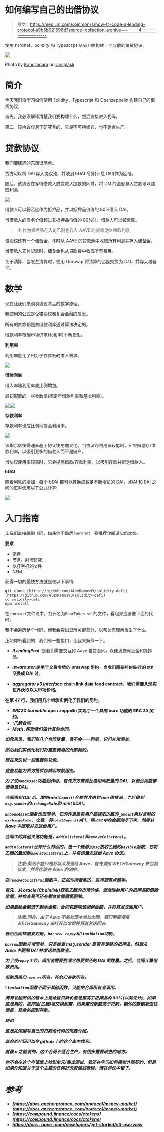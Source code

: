 # 如何编写自己的出借协议

> 原文：<https://medium.com/coinmonks/how-to-code-a-lending-protocol-a9b5b021696d?source=collection_archive---------4----------------------->

使用 hardhat、Solidity 和 Typescript 从头开始构建一个分散的借贷协议。

![](img/26f5ee861d8f5fd24227d53c40fac575.png)

Photo by [Kanchanara](https://unsplash.com/@kanchanara?utm_source=unsplash&utm_medium=referral&utm_content=creditCopyText) on [Unsplash](https://unsplash.com/s/photos/cryptocurrency?utm_source=unsplash&utm_medium=referral&utm_content=creditCopyText)

# **简介**

今天我们将学习如何使用 Solidity、Typescript 和 Openzeppelin 构建自己的借贷协议。

首先，我必须解释清楚我们要构建什么，然后直接进入代码。

第二，该协议仅用于研究目的，它是不可持续的，也不适合生产。

# **贷款协议**

我们要建造的东西很简单。

贷方可以将 DAI 存入协议池，并收到 bDAI 令牌(计息 DAI)作为回报。

随后，该协议在等待借款人或贷款人提款的同时，将 DAI 的金额存入贷款池以赚取利息。

![](img/3b348373e70e17125c16fb8738791f60.png)

借款人可以将乙醚作为抵押品，并以抵押品价值的 80%借入 DAI。

当借款人的债务价值超过其抵押品价值的 80%时，借款人可以被清算。

> 注:作为抵押品存入的乙醚也存入 AAVE 的贷款池以赚取利息。

该协议还有一个储备金，不时从 AAVE 的贷款池中收取所有利息并存入储备金。

当借款人支付贷款时，储备金也从贷款费中收取所有费用。

关于清算，当发生清算时，使用 Uniswap 将清算的乙醚交换为 DAI，并存入准备金。

# **数学**

现在让我们来谈谈协议背后的数学原理。

我使用的公式是受锚协议和复合金融的启发。

所有的贷款都是由借款利率通过算法决定的。

借款利率根据市场供求(利用率)不断变化。

**利用率**

利用率量化了相对于存款额的借入需求。

![](img/126c71e1194c86e34fa8563f8598e8b0.png)

**借款利率**

借入率随利用率成比例增加。

最初配置的一些参数值(固定年借款利率和基本利率)。

![](img/9744450833c2702dcb1ccc7e33f29786.png)![](img/93164013a57b303768da893cc023dfc0.png)

**存款利率**

存款利率也成比例地提高利用率。

![](img/a435c4783dc0068cbe584708b01bc9df.png)

该指示器使得速率基于协议使用而变化。当协议的利用率较低时，它会降低存/借款利率，以吸引更多的借款人而不是储户。

当协议使用率较高时，它会提高借款/存款利率，以吸引存款并赶走借款人。

**bDAI**

随着利息的增加，每个 bDAI 都可以转换成数量不断增加的 DAI，bDAI 和 DAI 之间的汇率使用以下公式计算:

![](img/42cf0f2e3341d50259e3b77b7ecc11b9.png)

# 入门指南

让我们直接跳到代码，如果你不熟悉 hardhat，我推荐你阅读它的文档。

**要求**

*   饭桶
*   节点。射流研究…
*   以打字打的文件
*   NPM

获得一切的最快方法就是做以下事情:

```
git clone [https://github.com/AlexRamos93/solidity-defi](https://github.com/AlexRamos93/solidity-defi)
cd solidity-defi
npm install
```

在`contract`文件夹中，打开名为`BondToken.sol`的文件，看起来应该像下面的代码。

我不会遍历整个代码，但我会突出显示关键部分，以帮助您理解发生了什么。

正如你所看到的，我们有一些接口，让我来解释一下。

*   ***ILendingPool*** :是我们需要交互的 Aave 借贷合同，以便发送保证金和抵押品。

*   *****iswarouter***:是用于交换令牌的 Uniswap 契约，当我们需要将封装好的 eth 交换成 DAI 时。**
*   *****aggregator v3 interface***:chain link data feed contract，我们需要从现实世界获取以太市场价格。**

**在第 **47** 行，我们用几个继承实例化了我们的契约。**

*   *****ERC20 burnable***:open zeppelin 实现了一个具有 burn 功能的 ERC 20 契约。**
*   ***:门禁合同***
*   ******Math*** :帮助我们做计算的合同。***

***如您所见，我们有几个合同变量，我不会一一列举，它们非常简单。***

***然后我们实例化我们将需要调用的外部契约。***

***现在来说说一些重要的功能。***

***这些功能为贷方提供存款和取款服务。***

***为了使`bondAsset`功能起作用，首先贷方需要批准相同数量的 DAI，以便合同能够使用该 DAI。***

***合同得到 DAI 后，增加`totalDeposit`金额并发送到 ave 借贷池，之后得到`msg.sender`的`exchangeRate`和 mint bDAI。***

***`unbondAsset`函数也很简单，它的作用是将用户要提取的戴的`_amount`乘以当前的`exchangeRate`，之后，将`totalDeposit`减 1，将`bDAI`中的金额刻录下来，然后从 Aave 中提取并发送给用户。***

***合同中的其他关键功能是，`addCollateral`和`removeCollateral`。***

***`addCollateral`没有什么特别的，是一个能够从`msg`接收乙醚的`payable`函数，它将乙醚的量加到`usersCollateral`上，并将该量发送给 Aave 协议。***

> ***注意:契约不能只是将以太发送给 Aave，首先调用 WETHGateway 来包装以太，然后存放在 Aave 的池中。***

***在`removeCollateral`函数中，正如你所看到的，这可能有点棘手。***

***首先，从 oracle (Chainlink)获取乙醚的市场价格。然后映射用户的抵押品和借款金额，并检查是否还有剩余金额需要删除。***

***如果删除金额低于剩余金额，合同将删除该担保金额，并将其发送回用户。***

> ***注意:同样，由于 Aave 不能处理本地以太网，我们需要使用 WETHGateway 来打开以太网并将其发送回去。***

***最后但同样重要的是，`borrow`、`repay`和`liquidation`功能。***

***`borrow`函数非常简单，只是检查 msg.sender 是否有足够的抵押品，然后从 Aave 中删除 DAI 并发送给借款者。***

***为了使`repay`工作，调用者需要批准它想要偿还的 DAI 的数量。之后，合同计算借款费用。***

***借款费用归`reserve`所有，其余归存款所有。***

***`liquidation`函数不同于其他函数，只能由合同所有者调用。***

***清算功能所做的基本上是检查贷款价值是否高于抵押品的 80%(以美元计)。如果这是真的，抵押品(乙醚)被交换到戴，如果戴的数额高于贷款，额外的数额被送往储备，其余的回到存款。***

*****结论*****

***这是如何编写自己的贷款池代码的简要介绍。***

***其余的代码可以在 github 上的这个库中找到。***

***就像 a 之前说的，这个合同不适合生产，有很多需要改进的地方。***

***你不会在这个存储库上找到单元/集成测试，我还在学习如何模拟外部契约，但是如果你知道关于这个主题的任何好的资源或教程，请在评论中留下。***

# ***参考***

*   ***[https://docs.anchorprotocol.com/protocol/money-market](https://docs.anchorprotocol.com/protocol/money-market)***
*   ***[https://compound.finance/docs/ctokens](https://compound.finance/docs/ctokens)***
*   ***[https://docs . aave . com/developers/get-started/v3-overview](https://docs.aave.com/developers/getting-started/v3-overview)***